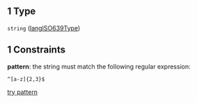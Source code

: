 ## 1 Type

`string` ([langISO639Type](language_identification-properties-orig_lg-oneof-langiso639type.md))

## 1 Constraints

**pattern**: the string must match the following regular expression:&#x20;

```regexp
^[a-z]{2,3}$
```

[try pattern](https://regexr.com/?expression=%5E%5Ba-z%5D%7B2%2C3%7D%24 "try regular expression with regexr.com")
